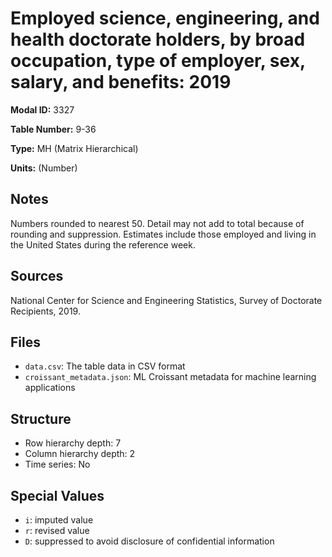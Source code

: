 # Employed science, engineering, and health doctorate holders, by broad occupation, type of employer, sex, salary, and benefits: 2019

**Modal ID:** 3327

**Table Number:** 9-36

**Type:** MH (Matrix Hierarchical)

**Units:** (Number)

## Notes

Numbers rounded to nearest 50. Detail may not add to total because of rounding and suppression. Estimates include those employed and living in the United States during the reference week.

## Sources

National Center for Science and Engineering Statistics, Survey of Doctorate Recipients, 2019.

## Files

- `data.csv`: The table data in CSV format
- `croissant_metadata.json`: ML Croissant metadata for machine learning applications

## Structure

- Row hierarchy depth: 7
- Column hierarchy depth: 2
- Time series: No

## Special Values

- `i`: imputed value
- `r`: revised value
- `D`: suppressed to avoid disclosure of confidential information
